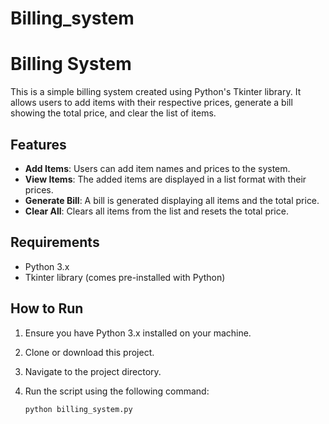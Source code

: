 # Billing_system
# Billing System

This is a simple billing system created using Python's Tkinter library. It allows users to add items with their respective prices, generate a bill showing the total price, and clear the list of items.

## Features
- **Add Items**: Users can add item names and prices to the system.
- **View Items**: The added items are displayed in a list format with their prices.
- **Generate Bill**: A bill is generated displaying all items and the total price.
- **Clear All**: Clears all items from the list and resets the total price.

## Requirements
- Python 3.x
- Tkinter library (comes pre-installed with Python)

## How to Run
1. Ensure you have Python 3.x installed on your machine.
2. Clone or download this project.
3. Navigate to the project directory.
4. Run the script using the following command:

   ```bash
   python billing_system.py
